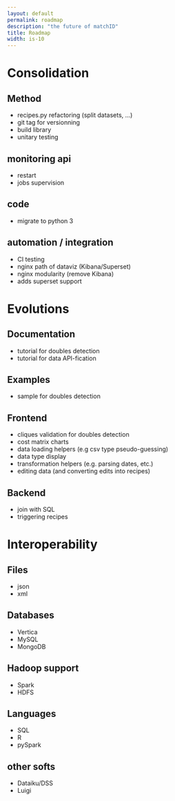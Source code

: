 ```yaml
---
layout: default
permalink: roadmap
description: "the future of matchID"
title: Roadmap
width: is-10
---
```


<div class="tile is-ancestor">

<div class="tile is-parent is-vertical is-4">
<div class="tile">
<div class="tile is-child notification is-light"  markdown="1">
  
# **Consolidation**

## Method
- recipes.py refactoring (split datasets, ...)
- git tag for versionning
- build library
- unitary testing

## monitoring api
- restart
- jobs supervision

## code
- migrate to python 3

## automation / integration
- CI testing
- nginx path of dataviz (Kibana/Superset)
- nginx modularity (remove Kibana)
- adds superset support

</div>
</div>
</div>

<div class="tile is-parent is-vertical is-4">
<div class="tile">
<div class="tile is-child notification is-success"  markdown="1">
  
# **Evolutions**
## Documentation
- tutorial for doubles detection
- tutorial for data API-fication

## Examples
- sample for doubles detection

## Frontend
- cliques validation for doubles detection
- cost matrix charts
- data loading helpers (e.g csv type pseudo-guessing)
- data type display
- transformation helpers (e.g. parsing dates, etc.)
- editing data (and converting edits into recipes)


## Backend
- join with SQL
- triggering recipes

</div>
</div>
</div>

<div class="tile is-parent is-vertical is-4">
<div class="tile">
<div class="tile is-child notification is-info"  markdown="1">
  
# **Interoperability**

## Files
- json
- xml

## Databases
- Vertica
- MySQL
- MongoDB

## Hadoop support
- Spark
- HDFS

## Languages
- SQL
- R
- pySpark

## other softs 
- Dataiku/DSS
- Luigi

</div>
</div>
</div>

</div>
